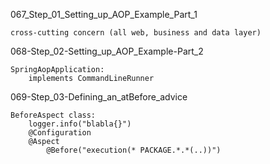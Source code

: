 067_Step_01_Setting_up_AOP_Example_Part_1

    cross-cutting concern (all web, business and data layer)

068-Step_02-Setting_up_AOP_Example-Part_2  

    SpringAopApplication:
        implements CommandLineRunner

069-Step_03-Defining_an_atBefore_advice
    
    BeforeAspect class:
        logger.info("blabla{}")
        @Configuration
        @Aspect
            @Before("execution(* PACKAGE.*.*(..))")
                
